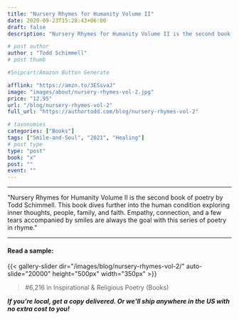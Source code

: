 ```yaml
---
title: "Nursery Rhymes for Humanity Volume II"
date: 2020-09-23T15:28:43+06:00
draft: false
description: "Nursery Rhymes for Humanity Volume II is the second book of poetry by Todd Schimmell. This book dives further into the human condition exploring inner thoughts, people, family, and faith. Empathy, connection, and a few tears accompanied by smiles are always the goal with this series of poetry in rhyme."

# post author
author : "Todd Schimmell"
# post thumb

#Snipcart/Amazon Button Generate

afflink: "https://amzn.to/3ESsvaJ"
image: "images/about/nursery-rhymes-vol-2.jpg"
price: "12.95"
url: "/blog/nursery-rhymes-vol-2"
full_url: "https://authortodd.com/blog/nursery-rhymes-vol-2"

# taxonomies
categories: ["Books"]
tags: ["Smile-and-Soul", "2021", "Healing"]
# post type
type: "post"
book: "x"
post: ""
event: ""
---
```

---

"Nursery Rhymes for Humanity Volume II is the second book of poetry by Todd Schimmell. This book dives further into the human condition exploring inner thoughts, people, family, and faith. Empathy, connection, and a few tears accompanied by smiles are always the goal with this series of poetry in rhyme."

---
#### Read a sample:
{{< gallery-slider dir="/images/blog/nursery-rhymes-vol-2/" auto-slide="20000" height="500px" width="350px" >}}


>#6,216 in Inspirational & Religious Poetry (Books)

***If you're local, get a copy delivered. Or we'll ship anywhere in the US with no extra cost to you!***
